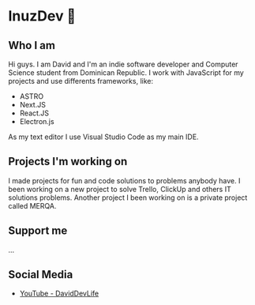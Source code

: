# InuzDev 🐾

## Who I am

Hi guys. I am David and I'm an indie software developer and Computer Science student from Dominican Republic. I work with JavaScript for my projects and use differents frameworks, like:
* ASTRO
* Next.JS
* React.JS
* Electron.js

As my text editor I use Visual Studio Code as my main IDE.

## Projects I'm working on

I made projects for fun and code solutions to problems anybody have. I been working on a new project to solve Trello, ClickUp and others IT solutions problems. Another project I been working on is a private project called MERQA.

## Support me

...

## Social Media

* [YouTube - DavidDevLife](https://www.youtube.com/@Davidasdev)
